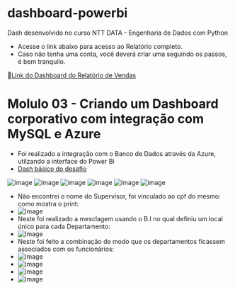 # dashboard-powerbi
Dash desenvolvido no curso NTT DATA - Engenharia de Dados com Python
- Acesse o link abaixo para acesso ao Relatório completo.
- Caso não tenha uma conta, você deverá criar uma seguindo os passos, é bem tranquilo.
  
🔗[Link do Dashboard do Relatório de Vendas](https://app.powerbi.com/view?r=eyJrIjoiZTc5ODU5YWYtY2VjYi00OTcyLTlmY2MtY2JjZmZjZTYwZjMxIiwidCI6IjM2OGFjYWVlLWM0YjgtNGU3YS1hNzk3LTdhMmQ0OTBjNDYwNyJ9&pageName=a45ca96b4caf4d421d45)


# Molulo 03 - Criando um Dashboard corporativo com integração com MySQL e Azure
- Foi realizado a integração com o Banco de Dados através da Azure, utilzando a interface do Power Bi
- [Dash básico do desafio](https://app.powerbi.com/view?r=eyJrIjoiNTdmNmM3MGMtMjdhNy00ZmQ4LWEwM2UtYzJjZjQ3YzA1ZDFlIiwidCI6IjM2OGFjYWVlLWM0YjgtNGU3YS1hNzk3LTdhMmQ0OTBjNDYwNyJ9)

![image](https://github.com/user-attachments/assets/9ae21d3d-3cc9-4769-b0a4-2f9350b24724)
![image](https://github.com/user-attachments/assets/5c35a4fe-85d8-46f2-a98c-32d24b24448d)
![image](https://github.com/user-attachments/assets/a6ff0a20-77e7-4703-bdf1-2be619b7ea50)
![image](https://github.com/user-attachments/assets/02bce203-ab12-4e4d-b28a-e6c157a1aa1a)
![image](https://github.com/user-attachments/assets/409aed79-2f59-486b-a4a2-1d0e300bd7a2)
![image](https://github.com/user-attachments/assets/8098aca6-2beb-4eb2-902d-d8199ea09d79)

- Não encontrei o nome do Supervisor, foi vinculado ao cpf do mesmo: como mostra o print:
- ![image](https://github.com/user-attachments/assets/9c89cd9e-6c0a-4b92-a4fa-969e5a6be158)
- Neste foi realizado a mesclagem usando o B.I no qual definiu um local único para cada Departamento:
- ![image](https://github.com/user-attachments/assets/cd904055-f868-4f26-8143-332940423cb6)
- Neste foi feito a combinação de modo que os departamentos ficassem associados com os funcionários:
- ![image](https://github.com/user-attachments/assets/703d8924-7deb-4917-a38b-43c43976e346)
- ![image](https://github.com/user-attachments/assets/b393bc7e-3d1f-44fd-b128-bc9207852c9b)
- ![image](https://github.com/user-attachments/assets/5efbf3a4-31e2-43ad-b678-7b6846b839a7)
- ![image](https://github.com/user-attachments/assets/3503008f-001b-4f9a-bc7b-e85938aaa2af)



